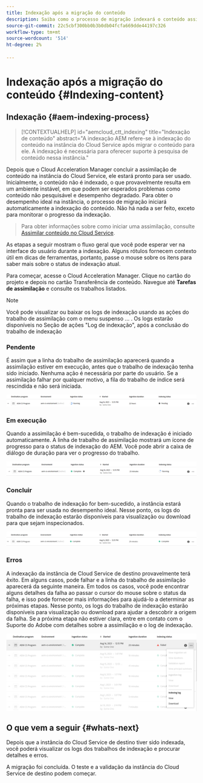 ```yaml
---
title: Indexação após a migração do conteúdo
description: Saiba como o processo de migração indexará o conteúdo assimilado na instância do Cloud Service de destino.
source-git-commit: 22c5cbf300bb0b3b0db04fcfa669dde44197c326
workflow-type: tm+mt
source-wordcount: '514'
ht-degree: 2%

---
```


# Indexação após a migração do conteúdo {#Indexing-content}

## Indexação {#aem-indexing-process}

>[!CONTEXTUALHELP]
>id="aemcloud_ctt_indexing"
>title="Indexação de conteúdo"
>abstract="A indexação AEM refere-se à indexação do conteúdo na instância do Cloud Service após migrar o conteúdo para ele. A indexação é necessária para oferecer suporte à pesquisa de conteúdo nessa instância."

Depois que o Cloud Acceleration Manager concluir a assimilação de conteúdo na instância do Cloud Service, ele estará pronto para ser usado. Inicialmente, o conteúdo não é indexado, o que provavelmente resulta em um ambiente instável, em que podem ser esperados problemas como conteúdo não pesquisável e desempenho degradado.
Para obter o desempenho ideal na instância, o processo de migração iniciará automaticamente a indexação do conteúdo. Não há nada a ser feito, exceto para monitorar o progresso da indexação.

> Para obter informações sobre como iniciar uma assimilação, consulte [Assimilar conteúdo no Cloud Service](/help/journey-migration/content-transfer-tool/using-content-transfer-tool/ingesting-content.md).

As etapas a seguir mostram o fluxo geral que você pode esperar ver na interface do usuário durante a indexação. Alguns rótulos fornecem contexto útil em dicas de ferramentas, portanto, passe o mouse sobre os itens para saber mais sobre o status de indexação atual.

Para começar, acesse o Cloud Acceleration Manager. Clique no cartão do projeto e depois no cartão Transferência de conteúdo. Navegue até **Tarefas de assimilação**
e consulte os trabalhos listados.

>[!NOTE]
>Você pode visualizar ou baixar os logs de indexação usando as ações do trabalho de assimilação com o menu suspenso ... . Os logs estarão disponíveis no
> Seção de ações &quot;Log de indexação&quot;, após a conclusão do trabalho de indexação

### Pendente

É assim que a linha do trabalho de assimilação aparecerá quando a assimilação estiver em execução, antes que o trabalho de indexação tenha sido iniciado. Nenhuma ação é necessária por parte do usuário. Se a assimilação falhar por qualquer motivo, a fila do trabalho de índice será rescindida e não será iniciada.

![imagem](/help/journey-migration/content-transfer-tool/assets-indexing/pending.png)

### Em execução

Quando a assimilação é bem-sucedida, o trabalho de indexação é iniciado automaticamente. A linha de trabalho de assimilação mostrará um ícone de progresso para o status de indexação do AEM. Você pode abrir a caixa de diálogo de duração para ver o progresso do trabalho.

![imagem](/help/journey-migration/content-transfer-tool/assets-indexing/running.png)

### Concluir

Quando o trabalho de indexação for bem-sucedido, a instância estará pronta para ser usada no desempenho ideal. Nesse ponto, os logs do trabalho de indexação estarão disponíveis para visualização ou download para que sejam inspecionados.

![imagem](/help/journey-migration/content-transfer-tool/assets-indexing/complete.png)

### Erros

A indexação da instância de Cloud Service de destino provavelmente terá êxito. Em alguns casos, pode falhar e a linha do trabalho de assimilação aparecerá da seguinte maneira. Em todos os casos, você pode encontrar alguns detalhes da falha ao passar o cursor do mouse sobre o status da falha, e isso pode fornecer mais informações para ajudá-lo a determinar as próximas etapas. Nesse ponto, os logs do trabalho de indexação estarão disponíveis para visualização ou download para ajudar a descobrir a origem da falha. Se a próxima etapa não estiver clara, entre em contato com o Suporte do Adobe com detalhes sobre a assimilação e o log de indexação.

![imagem](/help/journey-migration/content-transfer-tool/assets-indexing/failed.png)

## O que vem a seguir {#whats-next}

Depois que a instância do Cloud Service de destino tiver sido indexada, você poderá visualizar os logs dos trabalhos de indexação e procurar detalhes e erros.

A migração foi concluída. O teste e a validação da instância do Cloud Service de destino podem começar.
